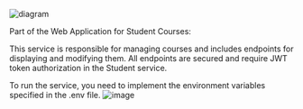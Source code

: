 ![diagram](https://github.com/user-attachments/assets/a2345d62-fc9a-42d6-a06c-5f8e063be32a)

Part of the Web Application for Student Courses:

This service is responsible for managing courses and includes endpoints for displaying and modifying them.
All endpoints are secured and require JWT token authorization in the Student service.

To run the service, you need to implement the environment variables specified in the .env file.
![image](https://github.com/user-attachments/assets/56db4c4a-f25f-4ccb-8fd6-cda6036927b5)
